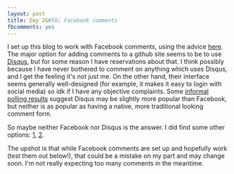 ```yaml
---
layout: post
title: Day 2&#58; Facebook comments
fbcomments: yes
---
```


I set up this blog to work with Facebook comments, using the advice [here](https://joshuacox.github.io/jekyll/2015/11/28/facebook-comments-and-jekyll/).
The major option for adding comments to a github site seems to be to use [Disqus](https://disqus.com/), but for some reason I have reservations about that.
I think possibly because I have never bothered to comment on anything which uses Disqus,
and I get the feeling it's not just me. On the other hand, their interface seems generally well-designed (for example, it makes it easy to login with social media) so idk if I have any objective complaints. Some [informal polling results](https://www.blogmarketingacademy.com/blog-comment-systems/) suggest Disqus may be slightly more popular than Facebook, but neither is as popular as having a native, more traditional looking comment form.

So maybe neither Facebook nor Disqus is the answer. I did find some other options: [1](https://www.hawksworx.com/blog/adding-a-static-comments-system-to-my-jekyll-build/), [2](http://ivanzuzak.info/2011/02/18/github-hosted-comments-for-github-hosted-blogs.html).

The upshot is that while Facebook comments are set up and hopefully work (test them out below!), that could be a mistake on my part and may change soon.
I'm not really expecting too many comments in the meantime.

